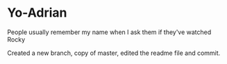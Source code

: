 # Yo-Adrian
People usually remember my name when I ask them if they've watched Rocky

Created a new branch, copy of master, edited the readme file and commit.
